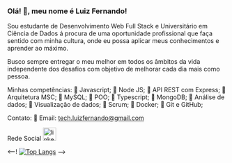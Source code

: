 ### Olá! 👋, meu nome é Luiz Fernando!


Sou estudante de Desenvolvimento Web Full Stack e Universitário em Ciência de Dados á procura de uma oportunidade profissional que faça sentido com minha cultura, onde eu possa aplicar meus conhecimentos e aprender ao máximo.

Busco sempre entregar o meu melhor em todos os âmbitos da vida independente dos desafios com objetivo de melhorar cada dia mais como pessoa.

Minhas competências:
🔹 Javascript;
🔹 Node JS;
🔹 API REST com Express;
🔹 Arquitetura MSC;
🔹 MySQL;
🔹 POO;
🔹 Typescript;
🔹 MongoDB;
🔹 Análise de dados;
🔹 Visualização de dados;
🔹 Scrum;
🔹 Docker;
🔹 Git e GitHub;


Contato:
🔸 Email: tech.luizfernando@gmail.com


Rede Social
[<img src='https://cdn.icon-icons.com/icons2/99/PNG/512/linkedin_socialnetwork_17441.png' alt='linkedin' height='30'>](https://www.linkedin.com/in/nandorodrigues/)

<--! [![Top Langs](https://github-readme-stats.vercel.app/api/top-langs/?username=nandovbr)](https://github.com/anuraghazra/github-readme-stats) -->
